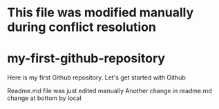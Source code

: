 # This file was modified manually during conflict resolution
# my-first-github-repository
Here is my first Github repository. Let's get started with Github

Readme.md file was just edited manually
Another change in readme.md
change at bottom by local
